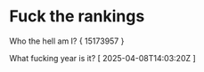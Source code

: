 # Fuck the rankings

Who the hell am I?
{ 15173957 }

What fucking year is it?
[ 2025-04-08T14:03:20Z ]
